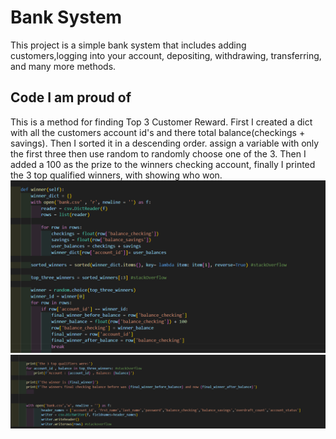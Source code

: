 # Bank System
This project is a simple bank system that includes adding customers,logging into your account, depositing, withdrawing, transferring, and many more methods.


## Code I am proud of
This is a method for finding Top 3 Customer Reward. First I created a dict with all the customers account id's and
there total balance(checkings + savings). Then I sorted it in a descending order. assign a variable with only the first three
then use random to randomly choose one of the 3. Then I added a 100 as the prize to the winners checking account, finally I printed the 3 top qualified winners, with showing who won.
![My Code Picture](Images/Code.png)
![My Pictures](Images/CodeTwo.png)

